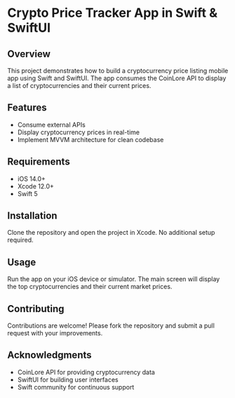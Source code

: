 # Crypto Price Tracker App in Swift & SwiftUI

## Overview
This project demonstrates how to build a cryptocurrency price listing mobile app using Swift and SwiftUI. The app consumes the CoinLore API to display a list of cryptocurrencies and their current prices.

## Features
- Consume external APIs
- Display cryptocurrency prices in real-time
- Implement MVVM architecture for clean codebase

## Requirements
- iOS 14.0+
- Xcode 12.0+
- Swift 5

## Installation
Clone the repository and open the project in Xcode. No additional setup required.

## Usage
Run the app on your iOS device or simulator. The main screen will display the top cryptocurrencies and their current market prices.

## Contributing
Contributions are welcome! Please fork the repository and submit a pull request with your improvements.

## Acknowledgments
- CoinLore API for providing cryptocurrency data
- SwiftUI for building user interfaces
- Swift community for continuous support
